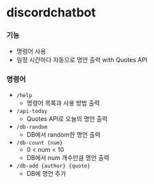 # discordchatbot

### 기능
- 명령어 사용
- 일정 시간마다 자동으로 명언 출력 with Quotes API

### 명령어
- `/help`
  - 명령어 목록과 사용 방법 출력
- `/api-today`
  - Quotes API로 오늘의 명언 출력
- `/db-random`
  - DB에서 random한 명언 출력
- `/db-count {num}` 
  - 0 < num < 10
  - DB에서 num 개수만큼 명언 출력
- `/db-add {author} {quote}`
  - DB에 명언 추가